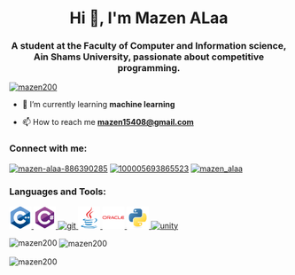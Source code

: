 <h1 align="center">Hi 👋, I'm Mazen ALaa</h1>
<h3 align="center">A student at the Faculty of Computer and Information science, Ain Shams University, passionate about competitive programming.</h3>

<p align="left"> <a href="https://github.com/ryo-ma/github-profile-trophy"><img src="https://github-profile-trophy.vercel.app/?username=mazen200" alt="mazen200" /></a> </p>

- 🌱 I’m currently learning **machine learning**

- 📫 How to reach me **mazen15408@gmail.com**

<h3 align="left">Connect with me:</h3>
<p align="left">
<a href="https://linkedin.com/in/mazen-alaa-886390285" target="blank"><img align="center" src="https://raw.githubusercontent.com/rahuldkjain/github-profile-readme-generator/master/src/images/icons/Social/linked-in-alt.svg" alt="mazen-alaa-886390285" height="30" width="40" /></a>
<a href="https://fb.com/100005693865523" target="blank"><img align="center" src="https://raw.githubusercontent.com/rahuldkjain/github-profile-readme-generator/master/src/images/icons/Social/facebook.svg" alt="100005693865523" height="30" width="40" /></a>
<a href="https://codeforces.com/profile/mazen_alaa" target="blank"><img align="center" src="https://raw.githubusercontent.com/rahuldkjain/github-profile-readme-generator/master/src/images/icons/Social/codeforces.svg" alt="mazen_alaa" height="30" width="40" /></a>
</p>

<h3 align="left">Languages and Tools:</h3>
<p align="left"> <a href="https://www.w3schools.com/cpp/" target="_blank" rel="noreferrer"> <img src="https://raw.githubusercontent.com/devicons/devicon/master/icons/cplusplus/cplusplus-original.svg" alt="cplusplus" width="40" height="40"/> </a> <a href="https://www.w3schools.com/cs/" target="_blank" rel="noreferrer"> <img src="https://raw.githubusercontent.com/devicons/devicon/master/icons/csharp/csharp-original.svg" alt="csharp" width="40" height="40"/> </a> <a href="https://git-scm.com/" target="_blank" rel="noreferrer"> <img src="https://www.vectorlogo.zone/logos/git-scm/git-scm-icon.svg" alt="git" width="40" height="40"/> </a> <a href="https://www.java.com" target="_blank" rel="noreferrer"> <img src="https://raw.githubusercontent.com/devicons/devicon/master/icons/java/java-original.svg" alt="java" width="40" height="40"/> </a> <a href="https://www.oracle.com/" target="_blank" rel="noreferrer"> <img src="https://raw.githubusercontent.com/devicons/devicon/master/icons/oracle/oracle-original.svg" alt="oracle" width="40" height="40"/> </a> <a href="https://www.python.org" target="_blank" rel="noreferrer"> <img src="https://raw.githubusercontent.com/devicons/devicon/master/icons/python/python-original.svg" alt="python" width="40" height="40"/> </a> <a href="https://unity.com/" target="_blank" rel="noreferrer"> <img src="https://www.vectorlogo.zone/logos/unity3d/unity3d-icon.svg" alt="unity" width="40" height="40"/> </a> </p>

<p><img align="left" src="https://github-readme-stats.vercel.app/api/top-langs?username=mazen200&show_icons=true&theme=dark&locale=en&layout=compact" alt="mazen200" /></p>

<p>&nbsp;<img align="center" src="https://github-readme-stats.vercel.app/api?username=mazen200&show_icons=true&theme=dark&locale=en" alt="mazen200" /></p>

<p><img align="center" src="https://github-readme-streak-stats.herokuapp.com/?user=mazen200&theme=dark" alt="mazen200" /></p>
